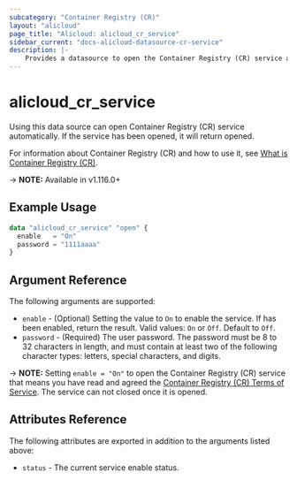 ```yaml
---
subcategory: "Container Registry (CR)"
layout: "alicloud"
page_title: "Alicloud: alicloud_cr_service"
sidebar_current: "docs-alicloud-datasource-cr-service"
description: |-
    Provides a datasource to open the Container Registry (CR) service automatically.
---
```


# alicloud\_cr\_service

Using this data source can open Container Registry (CR) service automatically. If the service has been opened, it will return opened.

For information about Container Registry (CR) and how to use it, see [What is Container Registry (CR)](https://www.alibabacloud.com/help/en/doc-detail/142759.htm).

-> **NOTE:** Available in v1.116.0+

## Example Usage

```terraform
data "alicloud_cr_service" "open" {
  enable   = "On"
  password = "1111aaaa"
}
```

## Argument Reference

The following arguments are supported:

* `enable` - (Optional) Setting the value to `On` to enable the service. If has been enabled, return the result. Valid values: `On` or `Off`. Default to `Off`.
* `password` - (Required) The user password. The password must be 8 to 32 characters in length, and must contain at least two of the following character types: letters, special characters, and digits.

-> **NOTE:** Setting `enable = "On"` to open the Container Registry (CR) service that means you have read and agreed the [Container Registry (CR) Terms of Service](https://help.aliyun.com/document_detail/190602.html). The service can not closed once it is opened.

## Attributes Reference

The following attributes are exported in addition to the arguments listed above:

* `status` - The current service enable status. 
